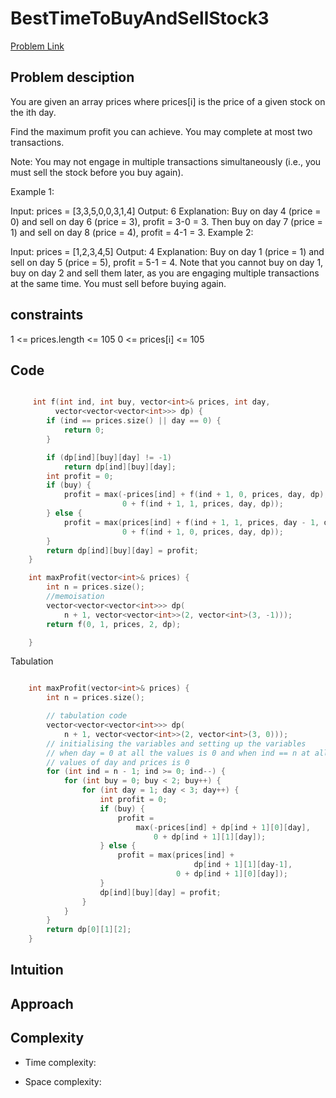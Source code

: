 # BestTimeToBuyAndSellStock3
[Problem Link](https://leetcode.com/problems/best-time-to-buy-and-sell-stock-iii/)

## Problem desciption 
You are given an array prices where prices[i] is the price of a given stock on the ith day.

Find the maximum profit you can achieve. You may complete at most two transactions.

Note: You may not engage in multiple transactions simultaneously (i.e., you must sell the stock before you buy again).


Example 1:

Input: prices = [3,3,5,0,0,3,1,4]
Output: 6
Explanation: Buy on day 4 (price = 0) and sell on day 6 (price = 3), profit = 3-0 = 3.
Then buy on day 7 (price = 1) and sell on day 8 (price = 4), profit = 4-1 = 3.
Example 2:

Input: prices = [1,2,3,4,5]
Output: 4
Explanation: Buy on day 1 (price = 1) and sell on day 5 (price = 5), profit = 5-1 = 4.
Note that you cannot buy on day 1, buy on day 2 and sell them later, as you are engaging multiple transactions at the same time. You must sell before buying again.


## constraints
1 <= prices.length <= 105
0 <= prices[i] <= 105

## Code
```cpp

     int f(int ind, int buy, vector<int>& prices, int day,
          vector<vector<vector<int>>> dp) {
        if (ind == prices.size() || day == 0) {
            return 0;
        }

        if (dp[ind][buy][day] != -1)
            return dp[ind][buy][day];
        int profit = 0;
        if (buy) {
            profit = max(-prices[ind] + f(ind + 1, 0, prices, day, dp),
                         0 + f(ind + 1, 1, prices, day, dp));
        } else {
            profit = max(prices[ind] + f(ind + 1, 1, prices, day - 1, dp),
                         0 + f(ind + 1, 0, prices, day, dp));
        }
        return dp[ind][buy][day] = profit;
    }

    int maxProfit(vector<int>& prices) {
        int n = prices.size();
        //memoisation
        vector<vector<vector<int>>> dp(
            n + 1, vector<vector<int>>(2, vector<int>(3, -1)));
        return f(0, 1, prices, 2, dp);

    }

```

Tabulation 

```cpp

    int maxProfit(vector<int>& prices) {
        int n = prices.size();

        // tabulation code
        vector<vector<vector<int>>> dp(
            n + 1, vector<vector<int>>(2, vector<int>(3, 0)));
        // initialising the variables and setting up the variables
        // when day = 0 at all the values is 0 and when ind == n at all other
        // values of day and prices is 0
        for (int ind = n - 1; ind >= 0; ind--) {
            for (int buy = 0; buy < 2; buy++) {
                for (int day = 1; day < 3; day++) {
                    int profit = 0;
                    if (buy) {
                        profit =
                            max(-prices[ind] + dp[ind + 1][0][day],
                                0 + dp[ind + 1][1][day]);
                    } else {
                        profit = max(prices[ind] +
                                         dp[ind + 1][1][day-1],
                                     0 + dp[ind + 1][0][day]);
                    }
                    dp[ind][buy][day] = profit;
                }
            }
        }
        return dp[0][1][2];
    }

```

## Intuition


## Approach


## Complexity
- Time complexity:


- Space complexity:
